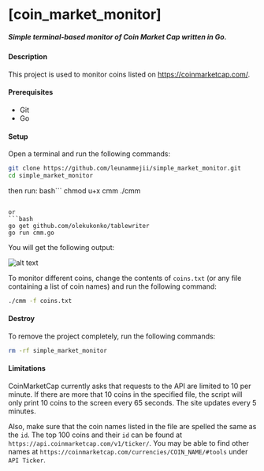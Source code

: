 # [coin_market_monitor]  
##### Simple terminal-based monitor of Coin Market Cap written in Go.  

#### Description  
This project is used to monitor coins listed on https://coinmarketcap.com/.  

#### Prerequisites  
- Git   
- Go  

#### Setup  
Open a terminal and run the following commands:  
```bash
git clone https://github.com/leunammejii/simple_market_monitor.git
cd simple_market_monitor
```

then run:
bash```
chmod u+x cmm
./cmm
```

or 
```bash
go get github.com/olekukonko/tablewriter
go run cmm.go
```

You will get the following output:  

![alt text](https://github.com/leunammejii/coin_market_monitor/blob/master/monitor.png)  

To monitor different coins, change the contents of `coins.txt` (or any file containing a list of coin names) and run the following command:  
```bash
./cmm -f coins.txt
```

#### Destroy  
To remove the project completely,  run the following commands:  
```bash
rm -rf simple_market_monitor
```

#### Limitations  
CoinMarketCap currently asks that requests to the API are limited to 10 per minute. If there are more that 10 coins in the specified file, the script will only print 10 coins to the screen every 65 seconds. The site updates every 5 minutes.  

Also, make sure that the coin names listed in the file are spelled the same as the `id`.  The top 100 coins and their `id` can be found at `https://api.coinmarketcap.com/v1/ticker/`. You may be able to find other names at `https://coinmarketcap.com/currencies/COIN_NAME/#tools` under `API Ticker`.  
